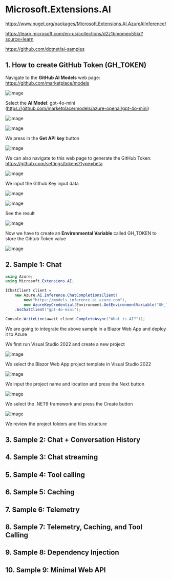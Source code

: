 # Microsoft.Extensions.AI

https://www.nuget.org/packages/Microsoft.Extensions.AI.AzureAIInference/

https://learn.microsoft.com/en-us/collections/d2z1bmomeo55kr?source=learn

https://github.com/dotnet/ai-samples

## 1. How to create GitHub Token (GH_TOKEN)

Navigate to the **GitHub AI Models** web page: https://github.com/marketplace/models

![image](https://github.com/user-attachments/assets/25a4fc82-3485-4964-b64e-e73af09b68e9)

Select the **AI Model**: gpt-4o-mini (https://github.com/marketplace/models/azure-openai/gpt-4o-mini)

![image](https://github.com/user-attachments/assets/c43ae989-5456-4090-bff0-f88e83d25fb5)

![image](https://github.com/user-attachments/assets/2af69732-d116-4985-8fee-0a1f19bdac9e)

We press in the **Get API key** button

![image](https://github.com/user-attachments/assets/64b9272b-7602-472f-81c8-a4b88ef5cfda)

We can also navigate to this web page to generate the GitHub Token: https://github.com/settings/tokens?type=beta

![image](https://github.com/user-attachments/assets/948ffb84-ee5e-4c90-b2aa-9c1230cc0261)

We input the Github Key input data

![image](https://github.com/user-attachments/assets/bb850318-502c-4566-a8af-a8bea4d244f7)

![image](https://github.com/user-attachments/assets/92bb5c5f-1078-4ecd-bca2-14ad8dae6cbf)

See the result

![image](https://github.com/user-attachments/assets/add56971-83b1-4d0c-9332-2600e0f3a18a)

Now we have to create an **Environmental Variable** called GH_TOKEN to store the Gihtub Token value

![image](https://github.com/user-attachments/assets/d0d4d86d-da90-4239-a754-20aacf21be27)

## 2. Sample 1: Chat

```csharp
using Azure;
using Microsoft.Extensions.AI;

IChatClient client =
    new Azure.AI.Inference.ChatCompletionsClient(
        new("https://models.inference.ai.azure.com"),
        new AzureKeyCredential(Environment.GetEnvironmentVariable("GH_TOKEN")!))
    .AsChatClient("gpt-4o-mini");

Console.WriteLine(await client.CompleteAsync("What is AI?"));
```

We are going to integrate the above sample in a Blazor Web App and deploy it to Azure

We first run Visual Studio 2022 and create a new project

![image](https://github.com/user-attachments/assets/5abdd1f6-338d-4fa5-abdf-b4efce1aff59)

We select the Blazor Web App project template in Visual Studio 2022

![image](https://github.com/user-attachments/assets/0224afc3-d7e9-438e-b06c-8574d9e95256)

We input the project name and location and press the Next button

![image](https://github.com/user-attachments/assets/b560ed48-fc2b-498b-815e-dbcc9a9c7804)

We select the .NET9 framework and press the Create button

![image](https://github.com/user-attachments/assets/9c287c36-e8f7-4074-b3c7-1081c9c39375)

We review the project folders and files structure



## 3. Sample 2: Chat + Conversation History

## 4. Sample 3: Chat streaming

## 5. Sample 4: Tool calling

## 6. Sample 5: Caching

## 7. Sample 6: Telemetry

## 8. Sample 7: Telemetry, Caching, and Tool Calling

## 9. Sample 8: Dependency Injection

## 10. Sample 9: Minimal Web API

